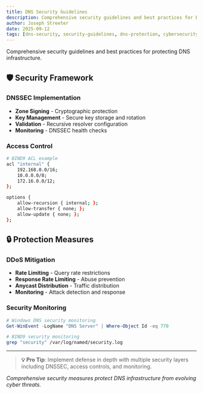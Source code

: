 ```yaml
---
title: DNS Security Guidelines
description: Comprehensive security guidelines and best practices for DNS infrastructure protection
author: Joseph Streeter
date: 2025-09-12
tags: [dns-security, security-guidelines, dns-protection, cybersecurity]
---
```


Comprehensive security guidelines and best practices for protecting DNS infrastructure.

## 🛡️ Security Framework

### DNSSEC Implementation

- **Zone Signing** - Cryptographic protection
- **Key Management** - Secure key storage and rotation
- **Validation** - Recursive resolver configuration
- **Monitoring** - DNSSEC health checks

### Access Control

```bash
# BIND9 ACL example
acl "internal" {
    192.168.0.0/16;
    10.0.0.0/8;
    172.16.0.0/12;
};

options {
    allow-recursion { internal; };
    allow-transfer { none; };
    allow-update { none; };
};
```

## 🔒 Protection Measures

### DDoS Mitigation

- **Rate Limiting** - Query rate restrictions
- **Response Rate Limiting** - Abuse prevention
- **Anycast Distribution** - Traffic distribution
- **Monitoring** - Attack detection and response

### Security Monitoring

```powershell
# Windows DNS security monitoring
Get-WinEvent -LogName "DNS Server" | Where-Object Id -eq 770
```

```bash
# BIND9 security monitoring
grep "security" /var/log/named/security.log
```

---

> **💡 Pro Tip**: Implement defense in depth with multiple security layers including DNSSEC, access controls, and monitoring.

*Comprehensive security measures protect DNS infrastructure from evolving cyber threats.*
